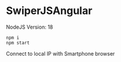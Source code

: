 # SwiperJSAngular

NodeJS Version: 18

`npm i`  
`npm start`  

Connect to local IP with Smartphone browser